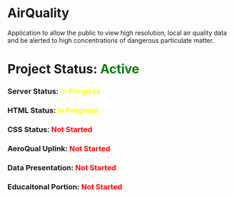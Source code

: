 # AirQuality
Application to allow the public to view high resolution, local air quality data and be alerted to high concentrations of dangerous particulate matter.

<h1> Project Status: <span style="color:green">Active</span></h1>   

<h3> Server Status: <span style="color:yellow">In Progress</span></h3>  
<h3> HTML Status: <span style="color:yellow">In Progress</span></h3>
<h3> CSS Status: <span style="color:red">Not Started</span></h3>
<h3> AeroQual Uplink: <span style="color:red">Not Started</span></h3>
<h3> Data Presentation: <span style="color:red">Not Started</span></h3>
<h3> Educaitonal Portion: <span style="color:red">Not Started</span></h3>